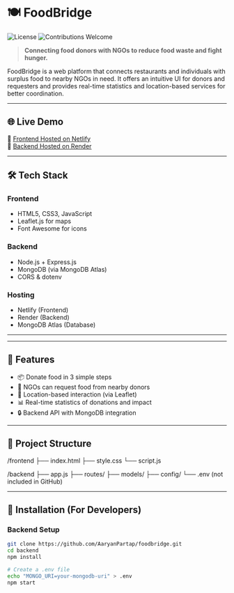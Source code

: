 # 🍽️ FoodBridge

![License](https://img.shields.io/badge/license-MIT-blue.svg)
![Contributions Welcome](https://img.shields.io/badge/contributions-welcome-brightgreen.svg)

> **Connecting food donors with NGOs to reduce food waste and fight hunger.**

FoodBridge is a web platform that connects restaurants and individuals with surplus food to nearby NGOs in need. It offers an intuitive UI for donors and requesters and provides real-time statistics and location-based services for better coordination.

---

## 🌐 Live Demo

🚀 [Frontend Hosted on Netlify](https://your-frontend-url.netlify.app)  
🔗 [Backend Hosted on Render](https://your-backend-url.onrender.com)

---

## 🛠️ Tech Stack

### Frontend
- HTML5, CSS3, JavaScript
- Leaflet.js for maps
- Font Awesome for icons

### Backend
- Node.js + Express.js
- MongoDB (via MongoDB Atlas)
- CORS & dotenv

### Hosting
- Netlify (Frontend)
- Render (Backend)
- MongoDB Atlas (Database)

---


---

## 🚀 Features

- 📦 Donate food in 3 simple steps
- 🏥 NGOs can request food from nearby donors
- 📍 Location-based interaction (via Leaflet)
- 📊 Real-time statistics of donations and impact
- 🔒 Backend API with MongoDB integration

---

## 📁 Project Structure

/frontend
├── index.html
├── style.css
└── script.js

/backend
├── app.js
├── routes/
├── models/
├── config/
└── .env (not included in GitHub)





---

## 🔧 Installation (For Developers)

### Backend Setup
```bash
git clone https://github.com/AaryanPartap/foodbridge.git
cd backend
npm install

# Create a .env file
echo "MONGO_URI=your-mongodb-uri" > .env
npm start

